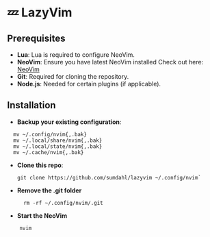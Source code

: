 # 💤 LazyVim

## Prerequisites

- **Lua**: Lua is required to configure NeoVim.
- **NeoVim**: Ensure you have latest NeoVim installed
  Check out here: [NeoVim](https://neovim.io)
- **Git**: Required for cloning the repository.
- **Node.js**: Needed for certain plugins (if applicable).

## Installation

- **Backup your existing configuration**:

```
  mv ~/.config/nvim{,.bak}
  mv ~/.local/share/nvim{,.bak}
  mv ~/.local/state/nvim{,.bak}
  mv ~/.cache/nvim{,.bak}
```

- **Clone this repo**:

  ```
  git clone https://github.com/sumdahl/lazyvim ~/.config/nvim`

  ```

- **Remove the .git folder**

  ```
    rm -rf ~/.config/nvim/.git
  ```

- **Start the NeoVim**

```
    nvim
```

```

```

```

```
